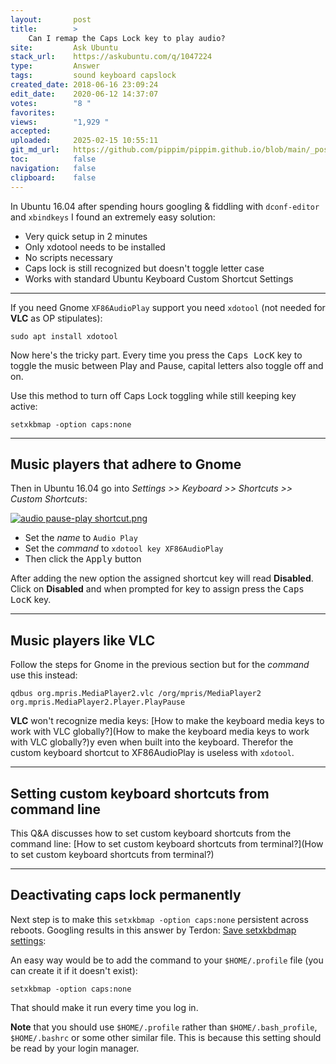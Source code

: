 ```yaml
---
layout:       post
title:        >
    Can I remap the Caps Lock key to play audio?
site:         Ask Ubuntu
stack_url:    https://askubuntu.com/q/1047224
type:         Answer
tags:         sound keyboard capslock
created_date: 2018-06-16 23:09:24
edit_date:    2020-06-12 14:37:07
votes:        "8 "
favorites:    
views:        "1,929 "
accepted:     
uploaded:     2025-02-15 10:55:11
git_md_url:   https://github.com/pippim/pippim.github.io/blob/main/_posts/2018/2018-06-16-Can-I-remap-the-Caps-Lock-key-to-play-audio_.md
toc:          false
navigation:   false
clipboard:    false
---
```


In Ubuntu 16.04 after spending hours googling & fiddling with `dconf-editor` and `xbindkeys` I found an extremely easy solution:

- Very quick setup in 2 minutes
- Only xdotool needs to be installed
- No scripts necessary
- Caps lock is still recognized but doesn't toggle letter case
- Works with standard Ubuntu Keyboard Custom Shortcut Settings

----------


If you need Gnome `XF86AudioPlay` support you need `xdotool` (not needed for **VLC** as OP stipulates):

``` 
sudo apt install xdotool
```

Now here's the tricky part. Every time you press the <kbd>Caps LocK</kbd> key to toggle the music between Play and Pause, capital letters also toggle off and on.

Use this method to turn off Caps Lock toggling while still keeping key active:

``` 
setxkbmap -option caps:none
```


----------


## Music players that adhere to Gnome

Then in Ubuntu 16.04 go into *Settings >> Keyboard >> Shortcuts >> Custom Shortcuts*:

[![audio pause-play shortcut.png][1]][1]

- Set the *name* to `Audio Play`
- Set the *command* to `xdotool key XF86AudioPlay`
- Then click the <kbd>Apply</kbd> button

After adding the new option the assigned shortcut key will read **Disabled**. Click on **Disabled** and when prompted for key to assign press the <kbd>Caps LocK</kbd> key.


----------


## Music players like VLC

Follow the steps for Gnome in the previous section but for the *command* use this instead:

``` 
qdbus org.mpris.MediaPlayer2.vlc /org/mpris/MediaPlayer2 org.mpris.MediaPlayer2.Player.PlayPause
```

**VLC** won't recognize media keys: [How to make the keyboard media keys to work with VLC globally?](How to make the keyboard media keys to work with VLC globally?)y even when built into the keyboard. Therefor the custom keyboard shortcut to XF86AudioPlay is useless with `xdotool`.


----------

## Setting custom keyboard shortcuts from command line

This Q&A discusses how to set custom keyboard shortcuts from the command line: [How to set custom keyboard shortcuts from terminal?](How to set custom keyboard shortcuts from terminal?)

----------


## Deactivating caps lock permanently

Next step is to make this `setxkbmap -option caps:none` persistent across reboots. Googling results in this answer by Terdon: [Save setxkbdmap settings][2]:



An easy way would be to add the command to your `$HOME/.profile` file (you can create it if it doesn't exist):

``` 
setxkbmap -option caps:none
```

That should make it run every time you log in.

**Note** that you should use `$HOME/.profile` rather than `$HOME/.bash_profile`, `$HOME/.bashrc` or some other similar file. This is because this setting should be read by your login manager.



  [1]: https://pippim.github.io/assets/img/posts/2018/imuvb.png
  [2]: https://unix.stackexchange.com/a/99090/200094
